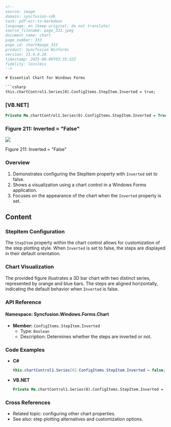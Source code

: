 ```html
<!-- 
source: image
domain: syncfusion-sdk
task: pdf-ocr-to-markdown
language: en (keep original; do not translate)
source_filename: page_333.jpeg
document_name: chart
page_number: 333
page_id: chart#page_333
product: Syncfusion Winforms
version: 11.4.0.26
timestamp: 2025-08-09T03:35:32Z
fidelity: lossless
-->

# Essential Chart for Windows Forms

```csharp
this.chartControl1.Series[0].ConfigItems.StepItem.Inverted = true;
```

### [VB.NET]
```vb
Private Me.chartControl1.Series(0).ConfigItems.StepItem.Inverted = True
```

### Figure 211: Inverted = "False"

![](https://chart.googleapis.com/chart?cht=qr&chl=https://syncfusion.com&chs=150x150)

Figure 211: Inverted = "False"

### Overview

1. Demonstrates configuring the StepItem property with `Inverted` set to false.
2. Shows a visualization using a chart control in a Windows Forms application.
3. Focuses on the appearance of the chart when the `Inverted` property is set.

## Content

### StepItem Configuration
The `StepItem` property within the chart control allows for customization of the step plotting style. When `Inverted` is set to false, the steps are displayed in their default orientation.

### Chart Visualization
The provided figure illustrates a 3D bar chart with two distinct series, represented by orange and blue bars. The steps are aligned horizontally, indicating the default behavior when `Inverted` is false.

### API Reference
#### Namespace: Syncfusion.Windows.Forms.Chart
- **Member:** `ConfigItems.StepItem.Inverted`
  - Type: `Boolean`
  - Description: Determines whether the steps are inverted or not.

### Code Examples
- **C#**
  ```csharp
  this.chartControl1.Series[0].ConfigItems.StepItem.Inverted = false;
  ```
- **VB.NET**
  ```vb
  Private Me.chartControl1.Series(0).ConfigItems.StepItem.Inverted = False
  ```

### Cross References
- Related topic: configuring other chart properties.
- See also: step plotting alternatives and customization options.

<!-- tags: [chart, stepitem, inverted, windows forms, syncfusion] keywords: [chartcontrol, series, stepitem, inverted, windows forms, visualization, 3d bar chart, orange and blue bars] -->
``` 

